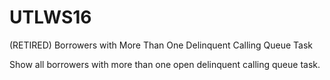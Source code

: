 # UTLWS16
(RETIRED) Borrowers with More Than One Delinquent Calling Queue Task

Show all borrowers with more than one open  delinquent calling queue task.
